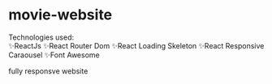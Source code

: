 # movie-website

Technologies used:  
  ✨ReactJs
  ✨React Router Dom
  ✨React Loading Skeleton 
  ✨React Responsive Caraousel
  ✨Font Awesome



  fully responsve website
